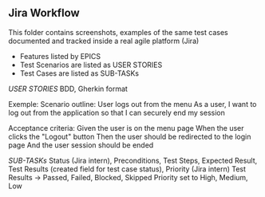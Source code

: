 ## Jira Workflow
This folder contains screenshots, examples of the same test cases documented and tracked inside a real agile platform (Jira)

  - Features listed by EPICS
  - Test Scenarios are listed as USER STORIES
  - Test Cases are listed as SUB-TASKs

*USER STORIES*
BDD, Gherkin format
    
Exemple:
Scenario outline: User logs out from the menu
As a user, I want to log out from the application so that I can securely end my session

Acceptance criteria:
Given the user is on the menu page
When the user clicks the "Logout" button
Then the user should be redirected to the login page
And the user session should be ended

*SUB-TASKs*
Status (Jira intern), Preconditions, Test Steps, Expected Result, Test Results (created field for test case status), Priority (Jira intern)
Test Results -> Passed, Failed, Blocked, Skipped
Priority set to High, Medium, Low
  


